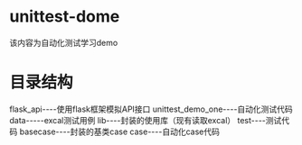 # unittest-dome
该内容为自动化测试学习demo

# 目录结构
flask_api----使用flask框架模拟API接口
unittest_demo_one----自动化测试代码
  data-----excal测试用例
  lib----封装的使用库（现有读取excal）
  test----测试代码
    basecase----封装的基类case
    case----自动化case代码
